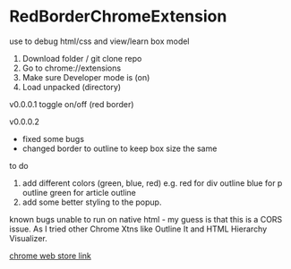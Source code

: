 # RedBorderChromeExtension
use to debug html/css and view/learn box model

1. Download folder / git clone repo 
2. Go to chrome://extensions
3. Make sure Developer mode is (on)
4. Load unpacked (directory)

v0.0.0.1
toggle on/off (red border)

v0.0.0.2
- fixed some bugs 
- changed border to outline to keep box size the same

to do
1. add different colors (green, blue, red)
e.g. red for div outline
blue for p outline
green for article outline
2. add some better styling to the popup.

known bugs
unable to run on native html - my guess is that this is a CORS issue. As I tried other Chrome Xtns like Outline It and HTML Hierarchy Visualizer. 

[chrome web store link](https://chrome.google.com/webstore/detail/red-border-chrome-extensi/cgbdhepdbbcdfdlopicohifabajofjbg)
